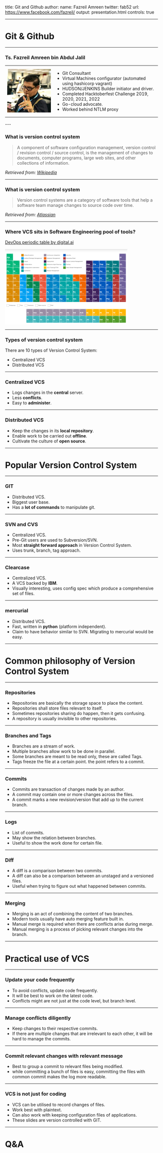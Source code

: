 title: Git and Github
author:
  name: Fazreil Amreen
  twitter: fab52
  url: https://www.facebook.com/fazreil/
output: presentation.html
controls: true

---

# Git & Github

---

### Ts. Fazreil Amreen bin Abdul Jalil

<table>
    <td>
        <img src="img/fazreilamreen.jpg" alt="fazreil" width="250"/>
    </td>
    <td>
        <p>
            <ul>
                <li>Git Consultant</li>
                <li>Virtual Machines configurator (automated using hashicorp vagrant)</li>
                <li>HUDSON/JENKINS Builder initiator and driver.</li>
                <li>Completed Hacktoberfest Challenge 2019, 2020, 2021, 2022</li>
                <li>Go-cloud advocate.</li>
                <li>Worked behind NTLM proxy</li>
            <ul>
        </p>
    </td>
</table>
---

### What is version control system

>A component of software configuration management, version control / revision control / source control, is the management of changes to documents, computer programs, large web sites, and other collections of information.

*Retrieved from: [Wikipedia](https://en.wikipedia.org/wiki/Version_control)*

---

### What is version control system

>Version control systems are a category of software tools that help a software team manage changes to source code over time.

*Retrieved from: [Atlassian](https://www.atlassian.com/git/tutorials/what-is-version-control)*

---

### Where VCS sits in Software Engineering pool of tools?

[DevOps periodic table by digital.ai](https://periodictable.digital.ai/?_ga=2.138960625.355262457.1670018840-299794160.1630333354)

<img src="img/periodictable.png" alt="fazreil" width="80%"/>

---

### Types of version control system

There are 10 types of Version Control System:
  - Centralized VCS
  - Distributed VCS

---

### Centralized VCS

  - Logs changes in the **central** server.
  - Less **conflicts**.
  - Easy to **administer**.

---

### Distributed VCS

  - Keep the changes in its **local repository**.
  - Enable work to be carried out **offline**.
  - Cultivate the culture of **open source**.

---

# Popular Version Control System

---

### GIT

  - Distributed VCS.
  - Biggest user base.
  - Has a **lot of commands** to manipulate git.

---

### SVN and CVS

  - Centralized VCS.
  - Pre-Git users are used to Subversion/SVN.
  - Most **straight forward approach** in Version Control System.
  - Uses trunk, branch, tag approach.

---

### Clearcase

  - Centralized VCS.
  - A VCS backed by **IBM**.
  - Visually interesting, uses config spec which produce a comprehensive set of files.

---

### mercurial

  - Distributed VCS.
  - Fast, written in **python** (platform independent).
  - Claim to have behavior similar to SVN. Migrating to mercurial would be easy.

---

# Common philosophy of Version Control System 

---

### Repositories

  - Repositories are basically the storage space to place the content.
  - Repositories shall store files relevant to itself.
  - Sometimes repositories sharing do happen, then it gets confusing.
  - A repository is usually invisible to other repositories.

---

### Branches and Tags

  - Branches are a stream of work.
  - Multiple branches allow work to be done in parallel.
  - Some branches are meant to be read only, these are called Tags.
  - Tags freeze the file at a certain point. the point refers to a commit.

---

### Commits

  - Commits are transaction of changes made by an author.
  - A commit may contain one or more changes across the files.
  - A commit marks a new revision/version that add up to the current branch. 

---

### Logs

  - List of commits.
  - May show the relation between branches.
  - Useful to show the work done for certain file.

---

### Diff

  - A diff is a comparison between two commits.
  - A diff can also be a comparison between an unstaged and a versioned files.
  - Useful when trying to figure out what happened between commits.

---

### Merging

  - Merging is an act of combining the content of two branches.
  - Modern tools usually have auto merging feature built in.
  - Manual merge is required when there are conflicts arise during merge.
  - Manual merging is a process of picking relevant changes into the branch.

---

# Practical use of VCS

---

### Update your code frequently
  - To avoid conflicts, update code frequently.
  - It will be best to work on the latest code.
  - Conflicts might are not just at the code level, but branch level.

---

### Manage conflicts diligently
  - Keep changes to their respective commits.
  - If there are multiple changes that are irrelevant to each other, it will be hard to manage the commits.

---

### Commit relevant changes with relevant message
  - Best to group a commit to relevant files being modified.
  - while committing a bunch of files is easy, committing the files with common commit makes the log more readable.

---

### VCS is not just for coding
  - VCS can be utilised to record changes of files.
  - Work best with plaintext.
  - Can also work with keeping configuration files of applications.
  - These slides are version controlled with GIT.

---

# Q&A